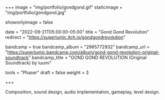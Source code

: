 +++
image = "img/portfolio/gondgond.gif"
staticimage = "img/portfolio/gondgond.jpg"

showonlyimage = false

date = "2022-09-21T05:00:00-05:00"
title = "Gond Gond Revolution"
redirect = "https://superlumic.itch.io/gondgondrevolution"

bandcamp = true
bandcamp_album = "2965772932"
bandcamp_url = "https://superlumic.bandcamp.com/album/gond-gond-revolution-original-soundtrack"
bandcamp_title = "GOND GOND REVOLUTION (Original Soundtrack) by luumi"

tools = "Phaser"
draft = false
weight = 3

+++

Composition, sound design, audio implementation, gameplay, level design.